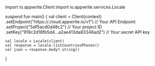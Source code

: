 import io.appwrite.Client
import io.appwrite.services.Locale

suspend fun main() {
    val client = Client(context)
      .setEndpoint("https://<REGION>.cloud.appwrite.io/v1") // Your API Endpoint
      .setProject("5df5acd0d48c2") // Your project ID
      .setKey("919c2d18fb5d4...a2ae413da83346ad2") // Your secret API key

    val locale = Locale(client)
    val response = locale.listCountriesPhones()
    val json = response.body?.string()
}